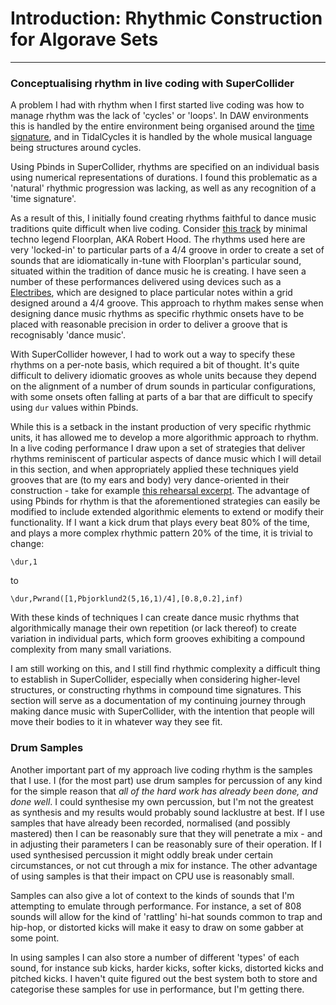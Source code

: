 # Introduction: Rhythmic Construction for Algorave Sets

----------------------

### Conceptualising rhythm in live coding with SuperCollider

A problem I had with rhythm when I first started live coding was how to manage rhythm was the lack of 'cycles' or 'loops'. In DAW environments this is handled by the entire environment being organised around the [time signature](https://en.wikipedia.org/wiki/Time_signature), and in TidalCycles it is handled by the whole musical language being structures around cycles.

Using Pbinds in SuperCollider, rhythms are specified on an individual basis using numerical representations of durations. I found this problematic as a 'natural' rhythmic progression was lacking, as well as any recognition of a 'time signature'.

As a result of this, I initially found creating rhythms faithful to dance music traditions quite difficult when live coding. Consider [this track](https://www.youtube.com/watch?v=dsiZO6oAekE) by minimal techno legend Floorplan, AKA Robert Hood. The rhythms used here are very 'locked-in' to particular parts of a 4/4 groove in order to create a set of sounds that are idiomatically in-tune with Floorplan's particular sound, situated within the tradition of dance music he is creating. I have seen a number of these performances delivered using devices such as a [Electribes](https://upload.wikimedia.org/wikipedia/commons/1/18/Korg_Electribe_SX_(ESX-1).jpg), which are designed to place particular notes within a grid designed around a 4/4 groove. This approach to rhythm makes sense when designing dance music rhythms as specific rhythmic onsets have to be placed with reasonable precision in order to deliver a groove that is recognisably 'dance music'.

With SuperCollider however, I had to work out a way to specify these rhythms on a per-note basis, which required a bit of thought. It's quite difficult to delivery idiomatic grooves as whole units because they depend on the alignment of a number of drum sounds in particular configurations, with some onsets often falling at parts of a bar that are difficult to specify using `dur` values within Pbinds.

While this is a setback in the instant production of very specific rhythmic units, it has allowed me to develop a more algorithmic approach to rhythm. In a live coding performance I draw upon a set of strategies that deliver rhythms reminiscent of particular aspects of dance music which I will detail in this section, and when appropriately applied these techniques yield grooves that are (to my ears and body) very dance-oriented in their construction -  take for example [this rehearsal excerpt](https://soundcloud.com/co-3-4-pt/endlesswindowrehearsal_201016). The advantage of using Pbinds for rhythm is that the aforementioned strategies can easily be modified to include extended algorithmic elements to extend or modify their functionality. If I want a kick drum that plays every beat 80% of the time, and plays a more complex rhythmic pattern 20% of the time, it is trivial to change:
```supercollider
\dur,1
```
to
```supercollider
\dur,Pwrand([1,Pbjorklund2(5,16,1)/4],[0.8,0.2],inf)
```
With these kinds of techniques I can create dance music rhythms that algorithmically manage their own repetition (or lack thereof) to create variation in individual parts, which form grooves exhibiting a compound complexity from many small variations.

I am still working on this, and I still find rhythmic complexity a difficult thing to establish in SuperCollider, especially when considering higher-level structures, or constructing rhythms in compound time signatures. This section will serve as a documentation of my continuing journey through making dance music with SuperCollider, with the intention that people will move their bodies to it in whatever way they see fit.

### Drum Samples

Another important part of my approach live coding rhythm is the samples that I use. I (for the most part) use drum samples for percussion of any kind for the simple reason that _all of the hard work has already been done, and done well_. I could synthesise my own percussion, but I'm not the greatest as synthesis and my results would probably sound lacklustre at best. If I use samples that have already been recorded, normalised (and possibly mastered) then I can be reasonably sure that they will penetrate a mix - and in adjusting their parameters I can be reasonably sure of their operation. If I used synthesised percussion it might oddly break under certain circumstances, or not cut through a mix for instance. The other advantage of using samples is that their impact on CPU use is reasonably small.

Samples can also give a lot of context to the kinds of sounds that I'm attempting to emulate through performance. For instance, a set of 808 sounds will allow for the kind of 'rattling' hi-hat sounds common to trap and hip-hop, or distorted kicks will make it easy to draw on some gabber at some point.

In using samples I can also store a number of different 'types' of each sound, for instance sub kicks, harder kicks, softer kicks, distorted kicks and pitched kicks. I haven't quite figured out the best system both to store and categorise these samples for use in performance, but I'm getting there.
